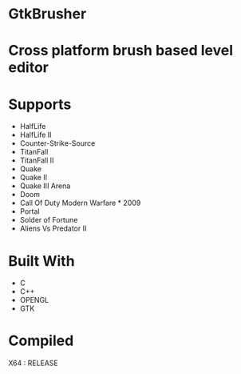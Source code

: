  GtkBrusher
============

 Cross platform brush based level editor
=========================================

 Supports
==========
- HalfLife
- HalfLife II
- Counter-Strike-Source
- TitanFall
- TitanFall II
- Quake
- Quake II
- Quake III Arena
- Doom
- Call Of Duty Modern Warfare * 2009
- Portal
- Solder of Fortune
- Aliens Vs Predator II

 Built With
============
- C
- C++
- OPENGL
- GTK

 Compiled
==========
X64 : RELEASE

